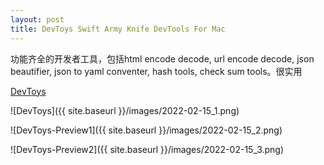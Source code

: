 ```yaml
---
layout: post
title: DevToys Swift Army Knife DevTools For Mac
---
```


功能齐全的开发者工具，包括html encode decode, url encode decode, json beautifier, json to yaml conventer, hash tools, check sum tools。很实用

[DevToys](https://github.com/ObuchiYuki/DevToysMac/)

![DevToys]({{ site.baseurl }}/images/2022-02-15_1.png)

![DevToys-Preview1]({{ site.baseurl }}/images/2022-02-15_2.png)

![DevToys-Preview2]({{ site.baseurl }}/images/2022-02-15_3.png)